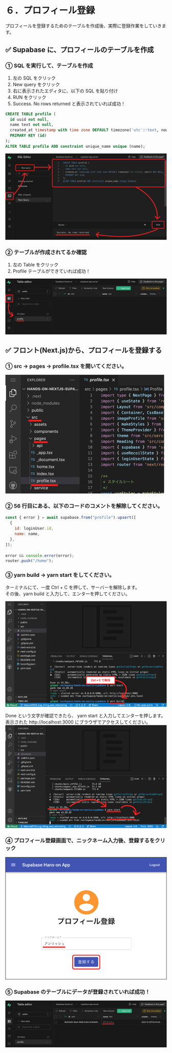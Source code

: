 # ６．プロフィール登録

プロフィールを登録するためのテーブルを作成後、実際に登録作業をしていきます。

## ✅ Supabase に、プロフィールのテーブルを作成

### ① SQL を実行して、テーブルを作成

1. 左の SQL をクリック
2. New query をクリック
3. 右に表示されたエディタに、以下の SQL を貼り付け
4. RUN をクリック
5. Success. No rows returned と表示されていれば成功！

```sql
CREATE TABLE profile (
  id uuid not null,
  name text not null,
  created_at timestamp with time zone DEFAULT timezone('utc'::text, now()) NOT NULL,
  PRIMARY KEY (id)
);
ALTER TABLE profile ADD constraint unique_name unique (name);
```

![gras](010-supabase.png)

### ② テーブルが作成されてるか確認

1. 左の Table をクリック
2. Profile テーブルができていれば成功！

![gras](020-supabase.png)

## ✅ フロント(Next.js)から、プロフィールを登録する

### ① src → pages → profile.tsx を開いてください。

![gras](030-gitpod.png)

### ② 56 行目にある、以下のコードのコメントを解除してください。

```javascript
const { error } = await supabase.from("profile").upsert([
  {
    id: loginUser.id,
    name: name,
  },
]);

error && console.error(error);
router.push("/home");
```

### ③ yarn build → yarn start をしてください。

ターミナルにて、一度 Ctrl + C を押して、サーバーを解除します。  
その後、yarn build と入力して、エンターを押してください。

![gras](035-gitpod.png)

Done という文字が確認できたら、 yarn start と入力してエンターを押します。  
表示された http://localhost:3000 にブラウザでアクセスしてください。
![gras](036-gitpod.png)

### ④ プロフィール登録画面で、ニックネーム入力後、登録するをクリック

![gras](040-gitpod.png)

### ⑤ Supabase のテーブルにデータが登録されていれば成功！

![gras](050-supabase.png)
